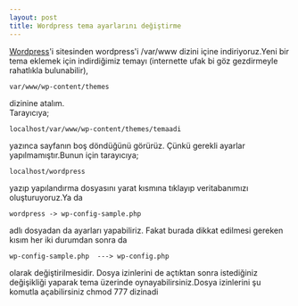 ```yaml
---
layout: post
title: Wordpress tema ayarlarını değiştirme
---
```

[Wordpress](http://www.wp-tr.org/ "wordpress")'i sitesinden wordpress'i 	/var/www	 dizini içine indiriyoruz.Yeni bir tema eklemek için indirdiğimiz temayı (internette ufak bi göz gezdirmeyle rahatlıkla bulunabilir), 

	var/www/wp-content/themes 
dizinine atalım.    
 Tarayıcıya;

	localhost/var/www/wp-content/themes/temaadi
yazınca sayfanın boş döndüğünü görürüz. Çünkü gerekli ayarlar yapılmamıştır.Bunun için tarayıcıya;

	localhost/wordpress 
yazıp yapılandırma dosyasını yarat kısmına tıklayıp veritabanımızı oluşturuyoruz.Ya da 

	wordpress -> wp-config-sample.php 
adlı dosyadan da ayarları yapabiliriz. Fakat burada dikkat edilmesi gereken kısım her iki durumdan sonra da
	
	wp-config-sample.php  ---> wp-config.php
olarak değiştirilmesidir.
 Dosya izinlerini de açtıktan sonra istediğiniz değişikliği yaparak tema üzerinde oynayabilirsiniz.Dosya izinlerini şu komutla açabilirsiniz 
	chmod 777 dizinadi 

